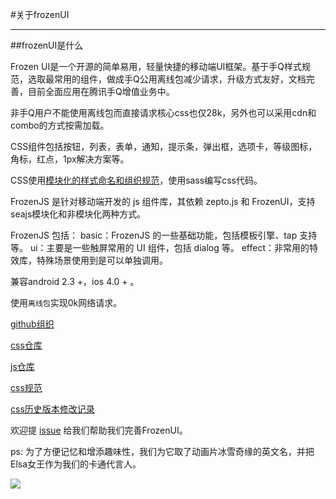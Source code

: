 #关于frozenUI

---

<style>
.nico-insert-code{display:none}
</style>
##frozenUI是什么


Frozen UI是一个开源的简单易用，轻量快捷的移动端UI框架。基于手Q样式规范，选取最常用的组件，做成手Q公用离线包减少请求，升级方式友好，文档完善，目前全面应用在腾讯手Q增值业务中。

非手Q用户不能使用离线包而直接请求核心css也仅28k，另外也可以采用cdn和combo的方式按需加载。

CSS组件包括按钮，列表，表单，通知，提示条，弹出框，选项卡，等级图标，角标，红点，1px解决方案等。

CSS使用[模块化的样式命名和组织规范](http://frozenui.github.io/frozenui/cssguide)，使用sass编写css代码。

FrozenJS 是针对移动端开发的 js 组件库，其依赖 zepto.js 和 FrozenUI，支持seajs模块化和非模块化两种方式。

FrozenJS 包括： basic：FrozenJS 的一些基础功能，包括模板引擎、tap 支持等。 ui：主要是一些触屏常用的 UI 组件，包括 dialog 等。 effect：非常用的特效库，特殊场景使用到是可以单独调用。


兼容android 2.3 +，ios 4.0 + 。
	
使用`离线包`实现0k网络请求。


[github组织](https://github.com/frozenui)

[css仓库](https://github.com/frozenui/frozenui)

[js仓库](https://github.com/frozenui/frozenjs)


[css规范](http://frozenui.github.io/cssguide.html)

[css历史版本修改记录](http://frozenui.github.io/frozenui/history.html)

欢迎提 [issue](https://github.com/frozenui/frozenui/issues) 给我们帮助我们完善FrozenUI。

ps: 为了方便记忆和增添趣味性，我们为它取了动画片冰雪奇缘的英文名，并把Elsa女王作为我们的卡通代言人。

<img src="../static/elsa.jpg">


